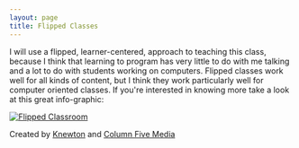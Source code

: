 ```yaml
---
layout: page
title: Flipped Classes
---
```


I will use a flipped, learner-centered, approach to teaching
this class, because I think that learning to program has very little
to do with me talking and a lot to do with students working on
computers. Flipped classes work well for all kinds of content, but I
think they work particularly well for computer oriented classes. If
you're interested in knowing more take a look at this great
info-graphic:

[![Flipped Classroom](http://www.knewton.com/wp-content/uploads/flipped-classroom-1.jpg "Flipped Classroom")](http://www.knewton.com/flipped-classroom/)

Created by [Knewton](http://www.knewton.com/) and [Column Five
Media](http://columnfivemedia.com/)
